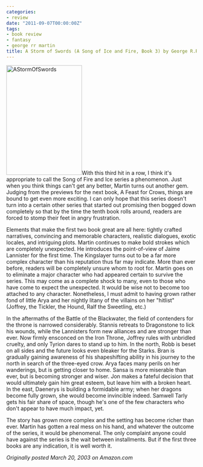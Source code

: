 ```yaml
---
categories:
- review
date: "2011-09-07T00:00:00Z"
tags:
- book review
- fantasy
- george rr martin
title: A Storm of Swords (A Song of Ice and Fire, Book 3) by George R.R. Martin
---
```

<img class="pull-left" title="AStormOfSwords" src="http://yentran.isamonkey.org/gallery/images/astormofswords.jpg" width="200" height="290" />With this third hit in a row, I think it's appropriate to call the Song of Fire and Ice series a phenomenon. Just when you think things can't get any better, Martin turns out another gem. Judging from the previews for the next book, A Feast for Crows, things are bound to get even more exciting. I can only hope that this series doesn't turn into a certain other series that started out promising then bogged down completely so that by the time the tenth book rolls around, readers are forced to stomp their feet in angry frustration.

Elements that make the first two book great are all here: tightly crafted narratives, convincing and memorable characters, realistic dialogues, exotic locales, and intriguing plots. Martin continues to make bold strokes which are completely unexpected. He introduces the point-of-view of Jaime Lannister for the first time. The Kingslayer turns out to be a far more complex character than his reputation thus far may indicate. More than ever before, readers will be completely unsure whom to root for. Martin goes on to eliminate a major character who had appeared certain to survive the series. This may come as a complete shock to many, even to those who have come to expect the unexpected. It would be wise not to become too attached to any character. Nonetheless, I must admit to having grown rather fond of little Arya and her nightly litany of the villains on her "hitlist" (Joffrey, the Tickler, the Hound, Ralf the Sweetling, etc.)

In the aftermaths of the Battle of the Blackwater, the field of contenders for the throne is narrowed considerably. Stannis retreats to Dragonstone to lick his wounds, while the Lannisters form new alliances and are stronger than ever. Now firmly ensconced on the Iron Throne, Joffrey rules with unbridled cruelty, and only Tyrion dares to stand up to him. In the north, Robb is beset on all sides and the future looks even bleaker for the Starks. Bran is gradually gaining awareness of his shapeshifting ability in his journey to the north in search of the three-eyed crow. Arya faces many perils on her wanderings, but is getting closer to home. Sansa is more miserable than ever, but is becoming stronger and wiser. Jon makes a fateful decision that would ultimately gain him great esteem, but leave him with a broken heart. In the east, Daenerys is building a formidable army; when her dragons become fully grown, she would become invincible indeed. Samwell Tarly gets his fair share of space, though he's one of the few characters who don't appear to have much impact, yet.

The story has grown more complex and the setting has become richer than ever. Martin has gotten a real mess on his hand, and whatever the outcome of the series, it would be phenomenal. The only complaint anyone could have against the series is the wait between installments. But if the first three books are any indication, it is well worth it.

*Originally posted March 20, 2003 on Amazon.com*
